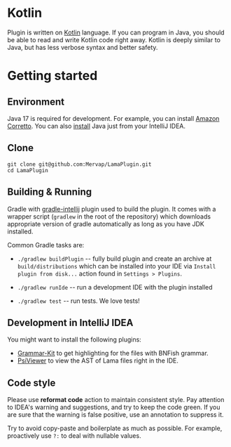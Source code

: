 # Kotlin

Plugin is written on [Kotlin](https://kotlinlang.org/) language. If you can program in Java, you should be able to read
and write Kotlin code right away. Kotlin is deeply similar to Java, but has less verbose syntax and better safety.

# Getting started

## Environment

Java 17 is required for development. For example, you can
install [Amazon Corretto](https://docs.aws.amazon.com/corretto/latest/corretto-17-ug/downloads-list.html). You can
also [install](https://www.jetbrains.com/help/idea/sdk.html#set-up-jdk) Java just from your IntelliJ IDEA.

## Clone

```
git clone git@github.com:Mervap/LamaPlugin.git
cd LamaPlugin
```

## Building & Running

Gradle with [gradle-intellij](https://github.com/JetBrains/gradle-intellij-plugin) plugin used to build the plugin. It
comes with a wrapper script (`gradlew` in the root of the repository) which downloads appropriate version of gradle
automatically as long as you have JDK installed.

Common Gradle tasks are:

- `./gradlew buildPlugin` -- fully build plugin and create an archive at
  `build/distributions` which can be installed into your IDE via `Install plugin from disk...` action found
  in `Settings > Plugins`.

- `./gradlew runIde` -- run a development IDE with the plugin installed

- `./gradlew test` -- run tests. We love tests!

## Development in IntelliJ IDEA

You might want to install the following plugins:

- [Grammar-Kit](https://plugins.jetbrains.com/plugin/6606-grammar-kit) to get highlighting for the files with BNFish grammar.
- [PsiViewer](https://plugins.jetbrains.com/plugin/227-psiviewer) to view the AST of Lama files right in the IDE.

## Code style

Please use **reformat code** action to maintain consistent style. Pay attention to IDEA's warning and suggestions, and
try to keep the code green. If you are sure that the warning is false positive, use an annotation to suppress it.

Try to avoid copy-paste and boilerplate as much as possible. For example, proactively use `?:` to deal with nullable
values.
